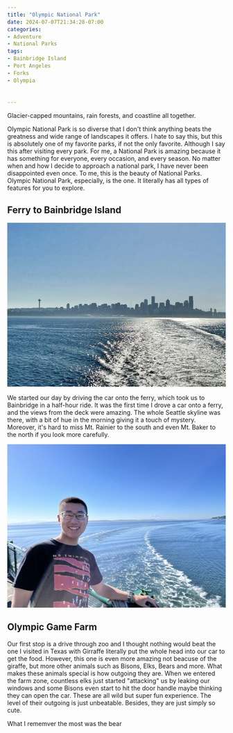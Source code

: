 ```yaml
---
title: "Olympic National Park"
date: 2024-07-07T21:34:28-07:00
categories:
- Adventure
- National Parks
tags:
- Bainbridge Island
- Port Angeles
- Forks
- Olympia


---
```


Glacier-capped mountains, rain forests, and coastline all together.

Olympic National Park is so diverse that I don't think anything beats the greatness and wide range of landscapes it offers. I hate to say this, but this is absolutely one of my favorite parks, if not the only favorite. Although I say this after visiting every park. For me, a National Park is amazing because it has something for everyone, every occasion, and every season. No matter when and how I decide to approach a national park, I have never been disappointed even once. To me, this is the beauty of National Parks. Olympic National Park, especially, is the one. It literally has all types of features for you to explore.

## Ferry to Bainbridge Island

![IMG_1094](IMG_1094.jpg)

We started our day by driving the car onto the ferry, which took us to Bainbridge in a half-hour ride. It was the first time I drove a car onto a ferry, and the views from the deck were amazing. The whole Seattle skyline was there, with a bit of hue in the morning giving it a touch of mystery. Moreover, it's hard to miss Mt. Rainier to the south and even Mt. Baker to the north if you look more carefully.

![IMG_1103](IMG_1103.jpg)

## Olympic Game Farm

Our first stop is a drive through zoo and I thought nothing would beat the one I visited in Texas with Girraffe literally put the whole head into our car to get the food. However, this one is even more amazing not beacuse of the giraffe, but more other animals such as Bisons, Elks, Bears and more. What makes these animals special is how outgoing they are. When we entered the farm zone, countless elks just started "attacking" us by leaking our windows and some Bisons even start to hit the door handle maybe thinking they can open the car. These are all wild but super fun experience. The level of their outgoing is just unbeatable. Besides, they are just simply so cute.

What I rememver the most was the bear 
